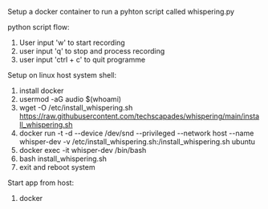 Setup a docker container to run a pyhton script called whispering.py

python script flow:
1. User input 'w' to start recording
2. user input 'q' to stop and process recording
3. user input 'ctrl + c' to quit programme

Setup on linux host system shell:
1. install docker
2. usermod -aG audio $(whoami)
3. wget -O /etc/install_whispering.sh https://raw.githubusercontent.com/techscapades/whispering/main/install_whispering.sh
4. docker run -t -d --device /dev/snd --privileged --network host --name whisper-dev -v /etc/install_whispering.sh:/install_whispering.sh ubuntu
5. docker exec -it whisper-dev /bin/bash
6. bash install_whispering.sh
7. exit and reboot system

Start app from host:
1. docker
